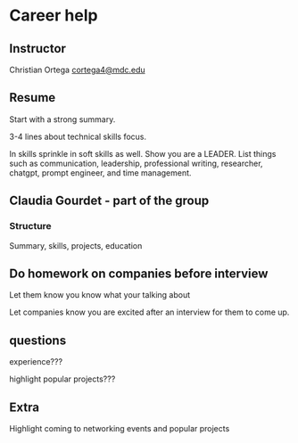 # Career help

## Instructor
Christian Ortega
cortega4@mdc.edu

## Resume

Start with a strong summary.

3-4 lines about technical skills focus.

In skills sprinkle in soft skills as well. Show you are a LEADER. List things such as communication, leadership, professional writing, researcher, chatgpt, prompt engineer, and time management. 

## Claudia Gourdet - part of the group


### Structure

Summary, skills, projects, education


## Do homework on companies before interview

Let them know you know what your talking about

Let companies know you are excited after an interview for them to come up.

## questions
experience???

highlight popular projects???

## Extra

Highlight coming to networking events and popular projects
